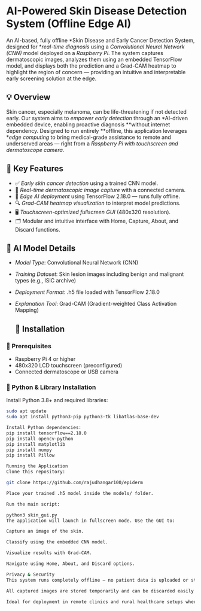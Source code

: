 # AI-Powered Skin Disease Detection System (Offline Edge AI)

An AI-based, fully offline *Skin Disease and Early Cancer Detection System, designed for **real-time diagnosis* using a *Convolutional Neural Network (CNN)* model deployed on a *Raspberry Pi*. The system captures dermatoscopic images, analyzes them using an embedded TensorFlow model, and displays both the prediction and a Grad-CAM heatmap to highlight the region of concern — providing an intuitive and interpretable early screening solution at the edge.

## 💡 Overview

Skin cancer, especially melanoma, can be life-threatening if not detected early. Our system aims to *empower early detection* through an *AI-driven embedded device, enabling proactive diagnosis **without internet dependency. Designed to run entirely **offline, this application leverages **edge computing* to bring medical-grade assistance to remote and underserved areas — right from a *Raspberry Pi with touchscreen and dermatoscope camera*.

## 🎯 Key Features

- ✅ *Early skin cancer detection* using a trained CNN model.
- 📸 *Real-time dermatoscopic image capture* with a connected camera.
- 🧠 *Edge AI deployment* using TensorFlow 2.18.0 — runs fully offline.
- 🔍 *Grad-CAM heatmap visualization* to interpret model predictions.
- 🖥 *Touchscreen-optimized fullscreen GUI* (480x320 resolution).
- 🗂 Modular and intuitive interface with Home, Capture, About, and Discard functions.

## 🧠 AI Model Details

- *Model Type*: Convolutional Neural Network (CNN)
- *Training Dataset*: Skin lesion images including benign and malignant types (e.g., ISIC archive)
- *Deployment Format*: .h5 file loaded with TensorFlow 2.18.0
- *Explanation Tool*: Grad-CAM (Gradient-weighted Class Activation Mapping)

  ## 🔧 Installation

### 📌 Prerequisites

- Raspberry Pi 4 or higher
- 480x320 LCD touchscreen (preconfigured)
- Connected dermatoscope or USB camera

### 🐍 Python & Library Installation

Install Python 3.8+ and required libraries:

```bash
sudo apt update
sudo apt install python3-pip python3-tk libatlas-base-dev

Install Python dependencies:
pip install tensorflow==2.18.0
pip install opencv-python
pip install matplotlib
pip install numpy
pip install Pillow

Running the Application
Clone this repository:

git clone https://github.com/rajudhangar100/epiderm

Place your trained .h5 model inside the models/ folder.

Run the main script:

python3 skin_gui.py
The application will launch in fullscreen mode. Use the GUI to:

Capture an image of the skin.

Classify using the embedded CNN model.

Visualize results with Grad-CAM.

Navigate using Home, About, and Discard options.

Privacy & Security
This system runs completely offline — no patient data is uploaded or stored externally.

All captured images are stored temporarily and can be discarded easily from the GUI.

Ideal for deployment in remote clinics and rural healthcare setups where data privacy and offline operation are crucial.
